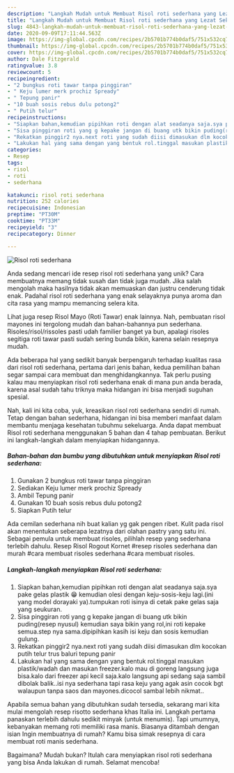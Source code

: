 ```yaml
---
description: "Langkah Mudah untuk Membuat Risol roti sederhana yang Lezat Sekali"
title: "Langkah Mudah untuk Membuat Risol roti sederhana yang Lezat Sekali"
slug: 4843-langkah-mudah-untuk-membuat-risol-roti-sederhana-yang-lezat-sekali
date: 2020-09-09T17:11:44.563Z
image: https://img-global.cpcdn.com/recipes/2b5701b774b0daf5/751x532cq70/risol-roti-sederhana-foto-resep-utama.jpg
thumbnail: https://img-global.cpcdn.com/recipes/2b5701b774b0daf5/751x532cq70/risol-roti-sederhana-foto-resep-utama.jpg
cover: https://img-global.cpcdn.com/recipes/2b5701b774b0daf5/751x532cq70/risol-roti-sederhana-foto-resep-utama.jpg
author: Dale Fitzgerald
ratingvalue: 3.8
reviewcount: 5
recipeingredient:
- "2 bungkus roti tawar tanpa pinggiran"
- " Keju lumer merk prochiz Spready"
- " Tepung panir"
- "10 buah sosis rebus dulu potong2"
- " Putih telur"
recipeinstructions:
- "Siapkan bahan,kemudian pipihkan roti dengan alat seadanya saja.sya pake gelas plastik 😁 kemudian olesi dengan keju-sosis-keju lagi.(ini yang model dorayaki ya).tumpukan roti isinya di cetak pake gelas saja yang seukuran."
- "Sisa pinggiran roti yang g kepake jangan di buang utk bikin puding(resep nyusul) kemudian saya bikin yang rol,ini roti kepake semua.step nya sama.dipipihkan kasih isi keju dan sosis kemudian gulung."
- "Rekatkan pinggir2 nya.next roti yang sudah diisi dimasukan dlm kocokan putih telur trus baluri tepung panir"
- "Lakukan hal yang sama dengan yang bentuk rol.tinggal masukan plastik/wadah dan masukan freezer.kalo mau di goreng langsung juga bisa.kalo dari freezer api kecil saja.kalo langsung api sedang saja sambil dibolak balik..isi nya sederhana tapi rasa keju yang agak asin cocok bgt walaupun tanpa saos dan mayones.dicocol sambal lebih nikmat.."
categories:
- Resep
tags:
- risol
- roti
- sederhana

katakunci: risol roti sederhana 
nutrition: 252 calories
recipecuisine: Indonesian
preptime: "PT30M"
cooktime: "PT33M"
recipeyield: "3"
recipecategory: Dinner

---
```



![Risol roti sederhana](https://img-global.cpcdn.com/recipes/2b5701b774b0daf5/751x532cq70/risol-roti-sederhana-foto-resep-utama.jpg)

Anda sedang mencari ide resep risol roti sederhana yang unik? Cara membuatnya memang tidak susah dan tidak juga mudah. Jika salah mengolah maka hasilnya tidak akan memuaskan dan justru cenderung tidak enak. Padahal risol roti sederhana yang enak selayaknya punya aroma dan cita rasa yang mampu memancing selera kita.

Lihat juga resep Risol Mayo (Roti Tawar) enak lainnya. Nah, pembuatan risol mayones ini tergolong mudah dan bahan-bahannya pun sederhana. Risoles/risol/rissoles pasti udah familier banget ya bun, apalagi risoles segitiga roti tawar pasti sudah sering bunda bikin, karena selain resepnya mudah.

Ada beberapa hal yang sedikit banyak berpengaruh terhadap kualitas rasa dari risol roti sederhana, pertama dari jenis bahan, kedua pemilihan bahan segar sampai cara membuat dan menghidangkannya. Tak perlu pusing kalau mau menyiapkan risol roti sederhana enak di mana pun anda berada, karena asal sudah tahu triknya maka hidangan ini bisa menjadi suguhan spesial.


Nah, kali ini kita coba, yuk, kreasikan risol roti sederhana sendiri di rumah. Tetap dengan bahan sederhana, hidangan ini bisa memberi manfaat dalam membantu menjaga kesehatan tubuhmu sekeluarga. Anda dapat membuat Risol roti sederhana menggunakan 5 bahan dan 4 tahap pembuatan. Berikut ini langkah-langkah dalam menyiapkan hidangannya.

<!--inarticleads1-->

##### Bahan-bahan dan bumbu yang dibutuhkan untuk menyiapkan Risol roti sederhana:

1. Gunakan 2 bungkus roti tawar tanpa pinggiran
1. Sediakan  Keju lumer merk prochiz Spready
1. Ambil  Tepung panir
1. Gunakan 10 buah sosis rebus dulu potong2
1. Siapkan  Putih telur


Ada cemilan sederhana nih buat kalian yg gak pengen ribet. Kulit pada risol akan menentukan seberapa lezatnya dari olahan pastry yang satu ini. Sebagai pemula untuk membuat risoles, pilihlah resep yang sederhana terlebih dahulu. Resep Risol Rogout Kornet #resep risoles sederhana dan murah #cara membuat risoles sederhana #cara membuat risoles. 

<!--inarticleads2-->

##### Langkah-langkah menyiapkan Risol roti sederhana:

1. Siapkan bahan,kemudian pipihkan roti dengan alat seadanya saja.sya pake gelas plastik 😁 kemudian olesi dengan keju-sosis-keju lagi.(ini yang model dorayaki ya).tumpukan roti isinya di cetak pake gelas saja yang seukuran.
1. Sisa pinggiran roti yang g kepake jangan di buang utk bikin puding(resep nyusul) kemudian saya bikin yang rol,ini roti kepake semua.step nya sama.dipipihkan kasih isi keju dan sosis kemudian gulung.
1. Rekatkan pinggir2 nya.next roti yang sudah diisi dimasukan dlm kocokan putih telur trus baluri tepung panir
1. Lakukan hal yang sama dengan yang bentuk rol.tinggal masukan plastik/wadah dan masukan freezer.kalo mau di goreng langsung juga bisa.kalo dari freezer api kecil saja.kalo langsung api sedang saja sambil dibolak balik..isi nya sederhana tapi rasa keju yang agak asin cocok bgt walaupun tanpa saos dan mayones.dicocol sambal lebih nikmat..


Apabila semua bahan yang dibutuhkan sudah tersedia, sekarang mari kita mulai mengolah resep risotto sederhana khas Italia ini. Langkah pertama panaskan terlebih dahulu sedikit minyak (untuk menumis). Tapi umumnya, kebanyakan memang roti memiliki rasa manis. Biasanya ditambah dengan isian Ingin membuatnya di rumah? Kamu bisa simak resepnya di cara membuat roti manis sederhana. 

Bagaimana? Mudah bukan? Itulah cara menyiapkan risol roti sederhana yang bisa Anda lakukan di rumah. Selamat mencoba!
